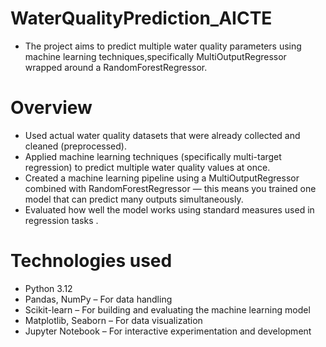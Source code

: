 # WaterQualityPrediction_AICTE
* The project aims to predict multiple water quality parameters using machine learning techniques,specifically MultiOutputRegressor wrapped around a RandomForestRegressor.

# Overview
* Used actual water quality datasets that were already collected and cleaned (preprocessed).
* Applied machine learning techniques (specifically multi-target regression) to predict multiple water quality values at once.
* Created a machine learning pipeline using a MultiOutputRegressor combined with RandomForestRegressor — this means you trained one model that can predict many outputs simultaneously.
* Evaluated how well the model works using standard measures used in regression tasks .

# Technologies used 
* Python 3.12
* Pandas, NumPy – For data handling
* Scikit-learn – For building and evaluating the machine learning model
* Matplotlib, Seaborn – For data visualization
* Jupyter Notebook – For interactive experimentation and development

